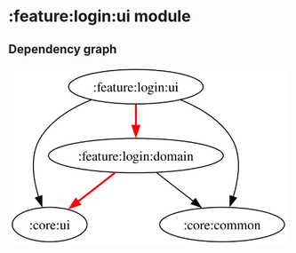 # :feature:login:ui module
## Dependency graph
![Dependency graph](../../../docs/images/graphs/dep_graph_feature_login_ui.svg)
